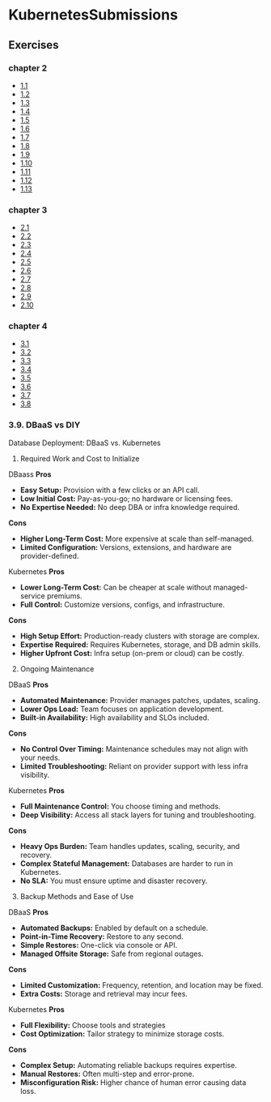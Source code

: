 # KubernetesSubmissions

## Exercises
### chapter 2
- [1.1](https://github.com/usmanbala12/KubernetesSubmissions/tree/1.1/log_output)
- [1.2](https://github.com/usmanbala12/KubernetesSubmissions/tree/1.2/todoapp)
- [1.3](https://github.com/usmanbala12/KubernetesSubmissions/tree/1.3/log_output)
- [1.4](https://github.com/usmanbala12/KubernetesSubmissions/tree/1.4/todoapp)
- [1.5](https://github.com/usmanbala12/KubernetesSubmissions/tree/1.5/todoapp)
- [1.6](https://github.com/usmanbala12/KubernetesSubmissions/tree/1.6/todoapp)
- [1.7](https://github.com/usmanbala12/KubernetesSubmissions/tree/1.7/log_output)
- [1.8](https://github.com/usmanbala12/KubernetesSubmissions/tree/1.8/todoapp)
- [1.9](https://github.com/usmanbala12/KubernetesSubmissions/tree/1.9/ping-pong)
- [1.10](https://github.com/usmanbala12/KubernetesSubmissions/tree/1.10/log_output)
- [1.11](https://github.com/usmanbala12/KubernetesSubmissions/tree/1.11)
- [1.12](https://github.com/usmanbala12/KubernetesSubmissions/tree/1.12/todoapp)
- [1.13](https://github.com/usmanbala12/KubernetesSubmissions/tree/1.13/todoapp)

### chapter 3
- [2.1](https://github.com/usmanbala12/KubernetesSubmissions/tree/2.1/ping-pong)
- [2.2](https://github.com/usmanbala12/KubernetesSubmissions/tree/2.2/todoapp)
- [2.3](https://github.com/usmanbala12/KubernetesSubmissions/tree/2.3)
- [2.4](https://github.com/usmanbala12/KubernetesSubmissions/tree/2.4/todoapp)
- [2.5](https://github.com/usmanbala12/KubernetesSubmissions/tree/2.5/log_output)
- [2.6](https://github.com/usmanbala12/KubernetesSubmissions/tree/2.6/log_output)
- [2.7](https://github.com/usmanbala12/KubernetesSubmissions/tree/2.7/ping-pong)
- [2.8](https://github.com/usmanbala12/KubernetesSubmissions/tree/2.8/todoapp)
- [2.9](https://github.com/usmanbala12/KubernetesSubmissions/tree/2.9/todoapp/manifests)
- [2.10](https://github.com/usmanbala12/KubernetesSubmissions/tree/2.10/todoapp/todo-backend)

### chapter 4
- [3.1](https://github.com/usmanbala12/KubernetesSubmissions/tree/3.1/ping-pong)
- [3.2](https://github.com/usmanbala12/KubernetesSubmissions/tree/3.2)
- [3.3](https://github.com/usmanbala12/KubernetesSubmissions/tree/3.3/log_output/manifests)
- [3.4](https://github.com/usmanbala12/KubernetesSubmissions/tree/3.4/ping-pong/manifests)
- [3.5](https://github.com/usmanbala12/KubernetesSubmissions/tree/3.5/todoapp)
- [3.6](https://github.com/usmanbala12/KubernetesSubmissions/tree/3.6/.github/workflows)
- [3.7](https://github.com/usmanbala12/KubernetesSubmissions/tree/3.7/.github/workflows)
- [3.8](https://github.com/usmanbala12/KubernetesSubmissions/tree/3.8)

### 3.9. DBaaS vs DIY
Database Deployment: DBaaS vs. Kubernetes
1. Required Work and Cost to Initialize

DBaass **Pros**

* **Easy Setup:** Provision with a few clicks or an API call.
* **Low Initial Cost:** Pay-as-you-go; no hardware or licensing fees.
* **No Expertise Needed:** No deep DBA or infra knowledge required.

**Cons**

* **Higher Long-Term Cost:** More expensive at scale than self-managed.
* **Limited Configuration:** Versions, extensions, and hardware are provider-defined.

Kubernetes **Pros**

* **Lower Long-Term Cost:** Can be cheaper at scale without managed-service premiums.
* **Full Control:** Customize versions, configs, and infrastructure.

**Cons**

* **High Setup Effort:** Production-ready clusters with storage are complex.
* **Expertise Required:** Requires Kubernetes, storage, and DB admin skills.
* **Higher Upfront Cost:** Infra setup (on-prem or cloud) can be costly.

2. Ongoing Maintenance

DBaaS **Pros**

* **Automated Maintenance:** Provider manages patches, updates, scaling.
* **Lower Ops Load:** Team focuses on application development.
* **Built-in Availability:** High availability and SLOs included.

**Cons**

* **No Control Over Timing:** Maintenance schedules may not align with your needs.
* **Limited Troubleshooting:** Reliant on provider support with less infra visibility.

Kubernetes **Pros**

* **Full Maintenance Control:** You choose timing and methods.
* **Deep Visibility:** Access all stack layers for tuning and troubleshooting.

**Cons**

* **Heavy Ops Burden:** Team handles updates, scaling, security, and recovery.
* **Complex Stateful Management:** Databases are harder to run in Kubernetes.
* **No SLA:** You must ensure uptime and disaster recovery.

3. Backup Methods and Ease of Use

DBaaS **Pros**

* **Automated Backups:** Enabled by default on a schedule.
* **Point-in-Time Recovery:** Restore to any second.
* **Simple Restores:** One-click via console or API.
* **Managed Offsite Storage:** Safe from regional outages.

**Cons**

* **Limited Customization:** Frequency, retention, and location may be fixed.
* **Extra Costs:** Storage and retrieval may incur fees.

Kubernetes **Pros**

* **Full Flexibility:** Choose tools and strategies
* **Cost Optimization:** Tailor strategy to minimize storage costs.

**Cons**

* **Complex Setup:** Automating reliable backups requires expertise.
* **Manual Restores:** Often multi-step and error-prone.
* **Misconfiguration Risk:** Higher chance of human error causing data loss.


